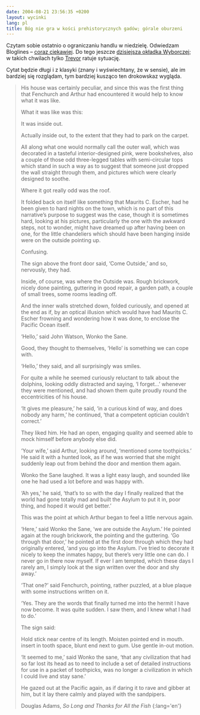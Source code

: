 ```yaml
---
date: 2004-08-21 23:56:35 +0200
layout: wycinki
lang: pl
title: Bóg nie gra w kości prehistorycznych gadów; górale oburzeni
---
```


Czytam sobie ostatnio o ograniczaniu handlu w niedzielę. Odwiedzam Bloglines – [coraz ciekawiej](wycinki/gorale-oburzeni.png 'ważne newsy sprzed tygodnia'). Do tego jeszcze [dzisiejsza okładka Wyborczej](wycinki/falszuja-krowy.jpg 'breaking news: krowy fałszują'); w takich chwilach tylko [Trevor](http://weebls-stuff.com/toons/37/ 'look at him now, disappearing a cow! (via linux-elitists)') ratuje sytuację.

Cytat będzie długi i z klasyki (znany i wyświechtany, że w sensie), ale im bardziej się rozglądam, tym bardziej kusząco ten drokowskaz wygląda.

> His house was certainly peculiar, and since this was the first thing that Fenchurch and Arthur had encountered it would help to know what it was like.
>
> What it was like was this:
>
> It was inside out.
>
> Actually inside out, to the extent that they had to park on the carpet.
>
> All along what one would normally call the outer wall, which was decorated in a tasteful interior-designed pink, were bookshelves, also a couple of those odd three-legged tables with semi-circular tops which stand in such a way as to suggest that someone just dropped the wall straight through them, and pictures which were clearly designed to soothe.
>
> Where it got really odd was the roof.
>
> It folded back on itself like something that Maurits C. Escher, had he been given to hard nights on the town, which is no part of this narrative’s purpose to suggest was the case, though it is sometimes hard, looking at his pictures, particularly the one with the awkward steps, not to wonder, might have dreamed up after having been on one, for the little chandeliers which should have been hanging inside were on the outside pointing up.
>
> Confusing.
>
> The sign above the front door said, ‘Come Outside,’ and so, nervously, they had.
>
> Inside, of course, was where the Outside was. Rough brickwork, nicely done painting, guttering in good repair, a garden path, a couple of small trees, some rooms leading off.
>
> And the inner walls stretched down, folded curiously, and opened at the end as if, by an optical illusion which would have had Maurits C. Escher frowning and wondering how it was done, to enclose the Pacific Ocean itself.
>
> ‘Hello,’ said John Watson, Wonko the Sane.
>
> Good, they thought to themselves, ‘Hello’ is something we can cope with.
>
> ‘Hello,’ they said, and all surprisingly was smiles.
>
> For quite a while he seemed curiously reluctant to talk about the dolphins, looking oddly distracted and saying, ‘I forget…’ whenever they were mentioned, and had shown them quite proudly round the eccentricities of his house.
>
> ‘It gives me pleasure,’ he said, ‘in a curious kind of way, and does nobody any harm,’ he continued, ‘that a competent optician couldn’t correct.’
>
> They liked him. He had an open, engaging quality and seemed able to mock himself before anybody else did.
>
> ‘Your wife,’ said Arthur, looking around, ‘mentioned some toothpicks.’ He said it with a hunted look, as if he was worried that she might suddenly leap out from behind the door and mention them again.
>
> Wonko the Sane laughed. It was a light easy laugh, and sounded like one he had used a lot before and was happy with.
>
> ‘Ah yes,’ he said, ‘that’s to so with the day I finally realized that the world had gone totally mad and built the Asylum to put it in, poor thing, and hoped it would get better.’
>
> This was the point at which Arthur began to feel a little nervous again.
>
> ‘Here,’ said Wonko the Sane, ‘we are outside the Asylum.’ He pointed again at the rough brickwork, the pointing and the guttering. ‘Go through that door,’ he pointed at the first door through which they had originally entered, ‘and you go into the Asylum. I’ve tried to decorate it nicely to keep the inmates happy, but there’s very little one can do. I never go in there now myself. If ever I am tempted, which these days I rarely am, I simply look at the sign written over the door and shy away.’
>
> ‘That one?’ said Fenchurch, pointing, rather puzzled, at a blue plaque with some instructions written on it.
>
> ‘Yes. They are the words that finally turned me into the hermit I have now become. It was quite sudden. I saw them, and I knew what I had to do.’
>
> The sign said:
>
> Hold stick near centre of its length. Moisten pointed end in mouth. insert in tooth space, blunt end next to gum. Use gentle in-out motion.
>
> ‘It seemed to me,’ said Wonko the sane, ‘that any civilization that had so far lost its head as to need to include a set of detailed instructions for use in a packet of toothpicks, was no longer a civilization in which I could live and stay sane.’
>
> He gazed out at the Pacific again, as if daring it to rave and gibber at him, but it lay there calmly and played with the sandpipers.
>
> Douglas Adams, <cite>So Long and Thanks for All the Fish</cite>
{:lang='en'}
